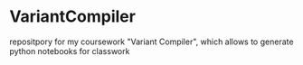 # VariantCompiler
repositpory for my coursework "Variant Compiler", which allows to generate python notebooks for classwork
